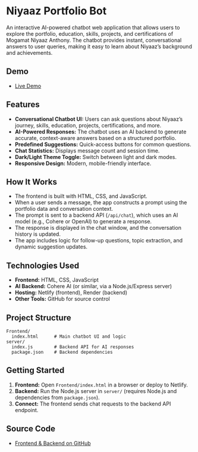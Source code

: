 # Niyaaz Portfolio Bot

An interactive AI-powered chatbot web application that allows users to explore the portfolio, education, skills, projects, and certifications of Mogamat Niyaaz Anthony. The chatbot provides instant, conversational answers to user queries, making it easy to learn about Niyaaz’s background and achievements.

## Demo

- [Live Demo](https://portfolio-chatbot-niyaaz.netlify.app/)

## Features

- **Conversational Chatbot UI:** Users can ask questions about Niyaaz’s journey, skills, education, projects, certifications, and more.
- **AI-Powered Responses:** The chatbot uses an AI backend to generate accurate, context-aware answers based on a structured portfolio.
- **Predefined Suggestions:** Quick-access buttons for common questions.
- **Chat Statistics:** Displays message count and session time.
- **Dark/Light Theme Toggle:** Switch between light and dark modes.
- **Responsive Design:** Modern, mobile-friendly interface.

## How It Works

- The frontend is built with HTML, CSS, and JavaScript.
- When a user sends a message, the app constructs a prompt using the portfolio data and conversation context.
- The prompt is sent to a backend API (`/api/chat`), which uses an AI model (e.g., Cohere or OpenAI) to generate a response.
- The response is displayed in the chat window, and the conversation history is updated.
- The app includes logic for follow-up questions, topic extraction, and dynamic suggestion updates.

## Technologies Used

- **Frontend:** HTML, CSS, JavaScript
- **AI Backend:** Cohere AI (or similar, via a Node.js/Express server)
- **Hosting:** Netlify (frontend), Render (backend)
- **Other Tools:** GitHub for source control

## Project Structure

```
Frontend/
  index.html      # Main chatbot UI and logic
server/
  index.js        # Backend API for AI responses
  package.json    # Backend dependencies
```

## Getting Started

1. **Frontend:** Open `Frontend/index.html` in a browser or deploy to Netlify.
2. **Backend:** Run the Node.js server in `server/` (requires Node.js and dependencies from `package.json`).
3. **Connect:** The frontend sends chat requests to the backend API endpoint.

## Source Code

- [Frontend & Backend on GitHub](https://github.com/NiyaazZSB/niyaaz-chatbot-portfolio)

